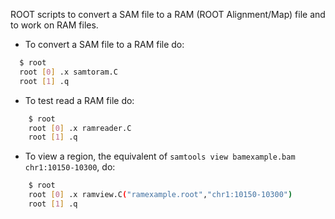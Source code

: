 ROOT scripts to convert a SAM file to a RAM (ROOT Alignment/Map) file and to work on RAM files.

  - To convert a SAM file to a RAM file do:

```bash
  $ root
  root [0] .x samtoram.C
  root [1] .q
```

 - To test read a RAM file do:

```bash
    $ root
    root [0] .x ramreader.C
    root [1] .q
```

 - To view a region, the equivalent of `samtools view bamexample.bam chr1:10150-10300`, do:

```bash
    $ root
    root [0] .x ramview.C("ramexample.root","chr1:10150-10300")
    root [1] .q
```

